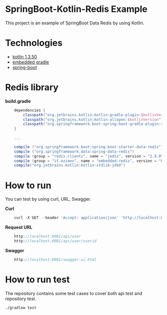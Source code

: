 # SpringBoot-Kotlin-Redis Example

This project is an example of SpringBoot Data Redis by using Kotlin.

# Technologies

* [kotlin 1.3.50](https://kotlinlang.org/)
* [embedded gradle](https://gradle.org/)
* [spring-boot](http://projects.spring.io/spring-boot/)

# Redis library
**build.gradle**

```groovy
    dependencies {
        classpath("org.jetbrains.kotlin:kotlin-gradle-plugin:$kotlinVersion")
        classpath("org.jetbrains.kotlin:kotlin-allopen:$kotlinVersion") // kotlin-spring
        classpath("org.springframework.boot:spring-boot-gradle-plugin:$springBootVersion")
    }
    
    ...

    compile ("org.springframework.boot:spring-boot-starter-data-redis")
    compile ("org.springframework.data:spring-data-redis")
    compile (group = "redis.clients", name = "jedis", version = "2.9.0")
    compile (group = "it.ozimov", name = "embedded-redis", version = "0.7.1")
    compile("org.jetbrains.kotlin:kotlin-stdlib-jdk8")
```

# How to run
You can test by using curl, URL, Swagger.

**Curl**
```groovy
    curl -X GET --header 'Accept: application/json' 'http://localhost:8081/api/user/userid'
```

**Request URL**
```groovy
    http://localhost:8081/api/user
    http://localhost:8081/api/user/userid
```

**Swagger**
```groovy
    http://localhost:8081/swagger-ui.html
```

# How to run test
The repository contains some test cases to cover both api test and repository test.

    ./gradlew test
